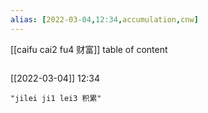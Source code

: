 ```yaml
---
alias: [2022-03-04,12:34,accumulation,cnw]
---
```

[[caifu cai2 fu4 财富]]
table of content
```toc
```

[[2022-03-04]] 12:34

```query
"jilei ji1 lei3 积累"
```